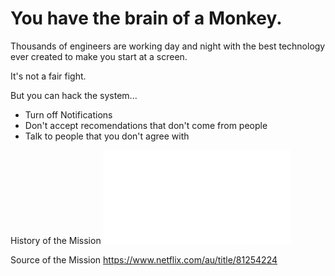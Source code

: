 # You have the brain of a Monkey.

Thousands of engineers are working day and night with the best technology ever created to make you start at a screen.

It's not a fair fight.

But you can hack the system...

* Turn off Notifications
* Don't accept recomendations that don't come from people
* Talk to people that you don't agree with

History of the Mission
![Meme 1](/MonkeyBrains.md)

Source of the Mission
https://www.netflix.com/au/title/81254224